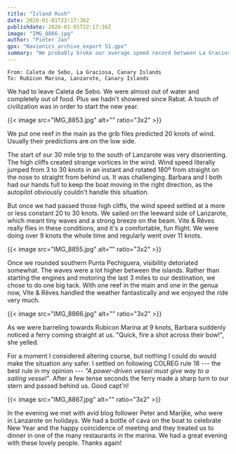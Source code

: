 ```yaml
---
title: "Island Rush"
date: 2020-01-01T22:17:36Z
publishdate: 2020-01-01T22:17:36Z
image: "IMG_8866.jpg"
author: "Pieter Jan"
gpx: "Navionics_archive_export 51.gpx"
summary: "We probably broke our average speed record between La Graciosa and the south of Lanzarote."
---
```


`From: Caleta de Sebo, La Graciosa, Canary Islands`<br/>
`To: Rubicon Marina, Lanzarote, Canary Islands`

We had to leave Caleta de Sebo. We were almost out of water and completely out of food. Plus we hadn't showered since Rabat. A touch of civilization was in order to start the new year.

{{< image src="IMG_8853.jpg" alt="" ratio="3x2" >}}

We put one reef in the main as the grib files predicted 20 knots of wind. Usually their predictions are on the low side.

The start of our 30 mile trip to the south of Lanzarote was very disorienting. The high cliffs created strange vortices in the wind. Wind speed literally jumped from 3 to 30 knots in an instant and rotated 180º from straight on the nose to straight from behind us. It was challenging. Barbara and I both had our hands full to keep the boat moving in the right direction, as the autopilot obviously couldn't handle this situation.

But once we had passed those high cliffs, the wind speed settled at a more or less constant 20 to 30 knots. We sailed on the leeward side of Lanzarote, which meant tiny waves and a strong breeze on the beam. Vite & Rêves really flies in these conditions, and it's a comfortable, fun flight. We were doing over 9 knots the whole time and regularly went over 11 knots.

{{< image src="IMG_8855.jpg" alt="" ratio="3x2" >}}

Once we rounded southern Punta Pechiguera, visibility detoriated somewhat. The waves were a lot higher between the islands. Rather than starting the engines and motoring the last 3 miles to our destination, we chose to do one big tack. With one reef in the main and one in the genua now, Vite & Rêves handled the weather fantastically and we enjoyed the ride very much.

{{< image src="IMG_8866.jpg" alt="" ratio="3x2" >}}

As we were barreling towards Rubicon Marina at 9 knots, Barbara suddenly noticed a ferry coming straight at us. "Quick, fire a shot across their bow!", she yelled.

For a moment I considered altering course, but nothing I could do would make the situation any safer. I settled on following COLREG rule 18 --- the best rule in my opinion --- _"A power-driven vessel must give way to a sailing vessel"_. After a few tense seconds the ferry made a sharp turn to our stern and passed behind us. Good capt'n!

{{< image src="IMG_8867.jpg" alt="" ratio="3x2" >}}

In the evening we met with avid blog follower Peter and Marijke, who were in Lanzarote on holidays. We had a bottle of cava on the boat to celebrate New Year and the happy coincidence of meeting and they treated us to dinner in one of the many restaurants in the marina. We had a great evening with these lovely people. Thanks again!
